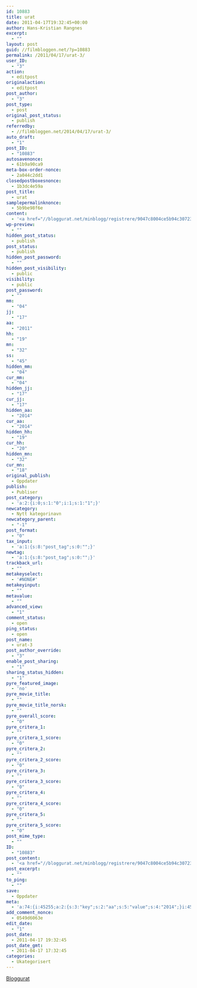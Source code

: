 ```yaml
---
id: 10883
title: urat
date: 2011-04-17T19:32:45+00:00
author: Hans-Kristian Rangnes
excerpt:
  - ""
layout: post
guid: //filmbloggen.net/?p=10883
permalink: /2011/04/17/urat-3/
user_ID:
  - "3"
action:
  - editpost
originalaction:
  - editpost
post_author:
  - "3"
post_type:
  - post
original_post_status:
  - publish
referredby:
  - //filmbloggen.net/2014/04/17/urat-3/
auto_draft:
  - "1"
post_ID:
  - "10883"
autosavenonce:
  - 61b9a90ca9
meta-box-order-nonce:
  - 2a044c2dd1
closedpostboxesnonce:
  - 1b3dc4e59a
post_title:
  - urat
samplepermalinknonce:
  - 5b9be98f6e
content:
  - '<a href="//bloggurat.net/minblogg/registrere/9047c8004ce5b94c307238538d6e584d5f5224cf">Bloggurat</a>'
wp-preview:
  - ""
hidden_post_status:
  - publish
post_status:
  - publish
hidden_post_password:
  - ""
hidden_post_visibility:
  - public
visibility:
  - public
post_password:
  - ""
mm:
  - "04"
jj:
  - "17"
aa:
  - "2011"
hh:
  - "19"
mn:
  - "32"
ss:
  - "45"
hidden_mm:
  - "04"
cur_mm:
  - "04"
hidden_jj:
  - "17"
cur_jj:
  - "17"
hidden_aa:
  - "2014"
cur_aa:
  - "2014"
hidden_hh:
  - "19"
cur_hh:
  - "20"
hidden_mn:
  - "32"
cur_mn:
  - "18"
original_publish:
  - Oppdater
publish:
  - Publiser
post_category:
  - 'a:2:{i:0;s:1:"0";i:1;s:1:"1";}'
newcategory:
  - Nytt kategorinavn
newcategory_parent:
  - "-1"
post_format:
  - "0"
tax_input:
  - 'a:1:{s:8:"post_tag";s:0:"";}'
newtag:
  - 'a:1:{s:8:"post_tag";s:0:"";}'
trackback_url:
  - ""
metakeyselect:
  - '#NONE#'
metakeyinput:
  - ""
metavalue:
  - ""
advanced_view:
  - "1"
comment_status:
  - open
ping_status:
  - open
post_name:
  - urat-3
post_author_override:
  - "3"
enable_post_sharing:
  - "1"
sharing_status_hidden:
  - "1"
pyre_featured_image:
  - 'no'
pyre_movie_title:
  - ""
pyre_movie_title_norsk:
  - ""
pyre_overall_score:
  - "0"
pyre_critera_1:
  - ""
pyre_critera_1_score:
  - "0"
pyre_critera_2:
  - ""
pyre_critera_2_score:
  - "0"
pyre_critera_3:
  - ""
pyre_critera_3_score:
  - "0"
pyre_critera_4:
  - ""
pyre_critera_4_score:
  - "0"
pyre_critera_5:
  - ""
pyre_critera_5_score:
  - "0"
post_mime_type:
  - ""
ID:
  - "10883"
post_content:
  - '<a href="//bloggurat.net/minblogg/registrere/9047c8004ce5b94c307238538d6e584d5f5224cf">Bloggurat</a>'
post_excerpt:
  - ""
to_ping:
  - ""
save:
  - Oppdater
meta:
  - 'a:74:{i:45255;a:2:{s:3:"key";s:2:"aa";s:5:"value";s:4:"2014";}i:45231;a:2:{s:3:"key";s:6:"action";s:5:"value";s:8:"editpost";}i:45284;a:2:{s:3:"key";s:13:"advanced_view";s:5:"value";s:1:"1";}i:45240;a:2:{s:3:"key";s:13:"autosavenonce";s:5:"value";s:10:"61b9a90ca9";}i:45238;a:2:{s:3:"key";s:10:"auto_draft";s:5:"value";s:1:"1";}i:45242;a:2:{s:3:"key";s:20:"closedpostboxesnonce";s:5:"value";s:10:"1b3dc4e59a";}i:45285;a:2:{s:3:"key";s:14:"comment_status";s:5:"value";s:4:"open";}i:45245;a:2:{s:3:"key";s:7:"content";s:5:"value";s:105:"<a href="//bloggurat.net/minblogg/registrere/9047c8004ce5b94c307238538d6e584d5f5224cf">Bloggurat</a>";}i:45264;a:2:{s:3:"key";s:6:"cur_aa";s:5:"value";s:4:"2014";}i:45266;a:2:{s:3:"key";s:6:"cur_hh";s:5:"value";s:2:"19";}i:45262;a:2:{s:3:"key";s:6:"cur_jj";s:5:"value";s:2:"17";}i:45260;a:2:{s:3:"key";s:6:"cur_mm";s:5:"value";s:2:"04";}i:45268;a:2:{s:3:"key";s:6:"cur_mn";s:5:"value";s:2:"32";}i:45289;a:2:{s:3:"key";s:19:"enable_post_sharing";s:5:"value";s:1:"1";}i:45278;a:2:{s:3:"key";s:7:"excerpt";s:5:"value";s:0:"";}i:45256;a:2:{s:3:"key";s:2:"hh";s:5:"value";s:2:"19";}i:45263;a:2:{s:3:"key";s:9:"hidden_aa";s:5:"value";s:4:"2014";}i:45265;a:2:{s:3:"key";s:9:"hidden_hh";s:5:"value";s:2:"19";}i:45261;a:2:{s:3:"key";s:9:"hidden_jj";s:5:"value";s:2:"17";}i:45259;a:2:{s:3:"key";s:9:"hidden_mm";s:5:"value";s:2:"04";}i:45267;a:2:{s:3:"key";s:9:"hidden_mn";s:5:"value";s:2:"32";}i:45249;a:2:{s:3:"key";s:20:"hidden_post_password";s:5:"value";s:0:"";}i:45247;a:2:{s:3:"key";s:18:"hidden_post_status";s:5:"value";s:5:"draft";}i:45250;a:2:{s:3:"key";s:22:"hidden_post_visibility";s:5:"value";s:6:"public";}i:45306;a:2:{s:3:"key";s:2:"ID";s:5:"value";s:5:"10883";}i:45254;a:2:{s:3:"key";s:2:"jj";s:5:"value";s:2:"17";}i:45241;a:2:{s:3:"key";s:20:"meta-box-order-nonce";s:5:"value";s:10:"2a044c2dd1";}i:45281;a:2:{s:3:"key";s:12:"metakeyinput";s:5:"value";s:0:"";}i:45280;a:2:{s:3:"key";s:13:"metakeyselect";s:5:"value";s:6:"#NONE#";}i:45282;a:2:{s:3:"key";s:9:"metavalue";s:5:"value";s:0:"";}i:45253;a:2:{s:3:"key";s:2:"mm";s:5:"value";s:2:"04";}i:45257;a:2:{s:3:"key";s:2:"mn";s:5:"value";s:2:"32";}i:45272;a:2:{s:3:"key";s:11:"newcategory";s:5:"value";s:17:"Nytt kategorinavn";}i:45273;a:2:{s:3:"key";s:18:"newcategory_parent";s:5:"value";s:2:"-1";}i:45232;a:2:{s:3:"key";s:14:"originalaction";s:5:"value";s:8:"editpost";}i:45235;a:2:{s:3:"key";s:20:"original_post_status";s:5:"value";s:10:"auto-draft";}i:45269;a:2:{s:3:"key";s:16:"original_publish";s:5:"value";s:8:"Publiser";}i:45286;a:2:{s:3:"key";s:11:"ping_status";s:5:"value";s:4:"open";}i:45233;a:2:{s:3:"key";s:11:"post_author";s:5:"value";s:1:"3";}i:45288;a:2:{s:3:"key";s:20:"post_author_override";s:5:"value";s:1:"3";}i:45307;a:2:{s:3:"key";s:12:"post_content";s:5:"value";s:105:"<a href="//bloggurat.net/minblogg/registrere/9047c8004ce5b94c307238538d6e584d5f5224cf">Bloggurat</a>";}i:45308;a:2:{s:3:"key";s:12:"post_excerpt";s:5:"value";s:0:"";}i:45275;a:2:{s:3:"key";s:11:"post_format";s:5:"value";s:1:"0";}i:45239;a:2:{s:3:"key";s:7:"post_ID";s:5:"value";s:5:"10883";}i:45305;a:2:{s:3:"key";s:14:"post_mime_type";s:5:"value";s:0:"";}i:45287;a:2:{s:3:"key";s:9:"post_name";s:5:"value";s:0:"";}i:45252;a:2:{s:3:"key";s:13:"post_password";s:5:"value";s:0:"";}i:45248;a:2:{s:3:"key";s:11:"post_status";s:5:"value";s:7:"publish";}i:45243;a:2:{s:3:"key";s:10:"post_title";s:5:"value";s:4:"urat";}i:45234;a:2:{s:3:"key";s:9:"post_type";s:5:"value";s:4:"post";}i:45270;a:2:{s:3:"key";s:7:"publish";s:5:"value";s:8:"Publiser";}i:45295;a:2:{s:3:"key";s:14:"pyre_critera_1";s:5:"value";s:0:"";}i:45296;a:2:{s:3:"key";s:20:"pyre_critera_1_score";s:5:"value";s:1:"0";}i:45297;a:2:{s:3:"key";s:14:"pyre_critera_2";s:5:"value";s:0:"";}i:45298;a:2:{s:3:"key";s:20:"pyre_critera_2_score";s:5:"value";s:1:"0";}i:45299;a:2:{s:3:"key";s:14:"pyre_critera_3";s:5:"value";s:0:"";}i:45300;a:2:{s:3:"key";s:20:"pyre_critera_3_score";s:5:"value";s:1:"0";}i:45301;a:2:{s:3:"key";s:14:"pyre_critera_4";s:5:"value";s:0:"";}i:45302;a:2:{s:3:"key";s:20:"pyre_critera_4_score";s:5:"value";s:1:"0";}i:45303;a:2:{s:3:"key";s:14:"pyre_critera_5";s:5:"value";s:0:"";}i:45304;a:2:{s:3:"key";s:20:"pyre_critera_5_score";s:5:"value";s:1:"0";}i:45291;a:2:{s:3:"key";s:19:"pyre_featured_image";s:5:"value";s:2:"no";}i:45292;a:2:{s:3:"key";s:16:"pyre_movie_title";s:5:"value";s:0:"";}i:45293;a:2:{s:3:"key";s:22:"pyre_movie_title_norsk";s:5:"value";s:0:"";}i:45294;a:2:{s:3:"key";s:18:"pyre_overall_score";s:5:"value";s:1:"0";}i:45236;a:2:{s:3:"key";s:10:"referredby";s:5:"value";s:75:"//filmbloggen.net/wp-admin/edit.php?post_type=post&trashed=1&ids=10881";}i:45244;a:2:{s:3:"key";s:20:"samplepermalinknonce";s:5:"value";s:10:"5b9be98f6e";}i:45290;a:2:{s:3:"key";s:21:"sharing_status_hidden";s:5:"value";s:1:"1";}i:45258;a:2:{s:3:"key";s:2:"ss";s:5:"value";s:2:"38";}i:45309;a:2:{s:3:"key";s:7:"to_ping";s:5:"value";s:0:"";}i:45279;a:2:{s:3:"key";s:13:"trackback_url";s:5:"value";s:0:"";}i:45230;a:2:{s:3:"key";s:7:"user_ID";s:5:"value";s:1:"3";}i:45251;a:2:{s:3:"key";s:10:"visibility";s:5:"value";s:6:"public";}i:45246;a:2:{s:3:"key";s:10:"wp-preview";s:5:"value";s:0:"";}}'
add_comment_nonce:
  - 0549d6063e
edit_date:
  - "1"
post_date:
  - 2011-04-17 19:32:45
post_date_gmt:
  - 2011-04-17 17:32:45
categories:
  - Ukategorisert
---
```

[Bloggurat](//bloggurat.net/minblogg/registrere/9047c8004ce5b94c307238538d6e584d5f5224cf)
